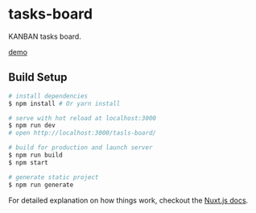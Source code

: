 # tasks-board

KANBAN tasks board.<br>

[demo](https://cigalecigales.github.io/tasks-board/)

## Build Setup

``` bash
# install dependencies
$ npm install # Or yarn install

# serve with hot reload at localhost:3000
$ npm run dev
# open http://localhost:3000/tasls-board/

# build for production and launch server
$ npm run build
$ npm start

# generate static project
$ npm run generate
```

For detailed explanation on how things work, checkout the [Nuxt.js docs](https://github.com/nuxt/nuxt.js).

